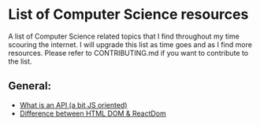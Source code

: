 # List of Computer Science resources

A list of Computer Science related topics that I find throughout my time scouring the internet.
I will upgrade this list as time goes and as I find more resources.
Please refer to CONTRIBUTING.md if you want to contribute to the list.


## General:
- [What is an API (a bit JS oriented)](https://www.robinwieruch.de/what-is-an-api-javascript/)
- [Difference between HTML DOM & ReactDom](https://github.com/sinnytk/List-of-CompSci-Resources)